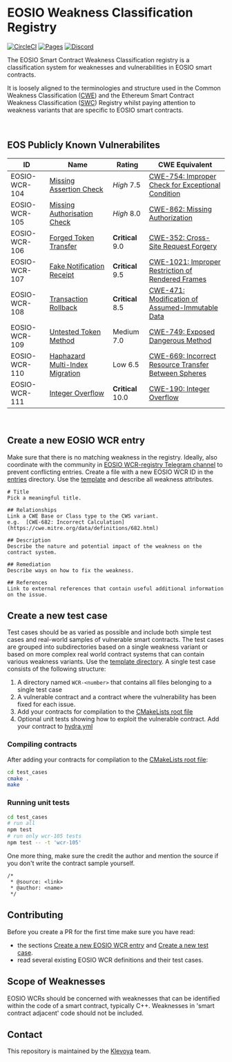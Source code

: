 # EOSIO Weakness Classification Registry
[![CircleCI](https://circleci.com/gh/SmartContractSecurity/SWC-registry/tree/master.svg?style=svg)](https://circleci.com/gh/SmartContractSecurity/SWC-registry/tree/master)
[![Pages](https://img.shields.io/badge/pages-online-blue.svg)](https://smartcontractsecurity.github.io/SWC-registry/)
[![Discord](https://img.shields.io/discord/481002907366588416.svg)](https://discord.gg/qcNvR2r)


The EOSIO Smart Contract Weakness Classification registry is a classification system for weaknesses and vulnerabilities in EOSIO smart contracts.

It is loosely aligned to the terminologies and structure used in the Common Weakness Classification ([CWE](https://cwe.mitre.org/)) and the Ethereum Smart Contract Weakness Classification ([SWC](https://github.com/SmartContractSecurity/SWC-registry)) Registry whilst paying attention to weakness variants that are specific to EOSIO smart contracts.

<br/>

## EOS Publicly Known Vulnerabilites

| ID | Name | Rating | CWE Equivalent
| ------ | ------ | ------ | ------
| EOSIO-WCR-104 | [Missing Assertion Check](entries/EOSIO-WCR-104.md) | _High_ 7.5 | [CWE-754: Improper Check for Exceptional Condition](https://cwe.mitre.org/data/definitions/754.html)
| EOSIO-WCR-105 | [Missing Authorisation Check](entries/EOSIO-WCR-105.md) | _High_ 8.0 | [CWE-862: Missing Authorization](https://cwe.mitre.org/data/definitions/862.html)
| EOSIO-WCR-106 | [Forged Token Transfer](entries/EOSIO-WCR-106.md) | **Critical** 9.0  | [CWE-352: Cross-Site Request Forgery](https://cwe.mitre.org/data/definitions/352.html)
| EOSIO-WCR-107 | [Fake Notification Receipt](entries/EOSIO-WCR-107.md) | **Critical** 9.5 | [CWE-1021: Improper Restriction of Rendered Frames](https://cwe.mitre.org/data/definitions/1021.html)
| EOSIO-WCR-108 | [Transaction Rollback](entries/EOSIO-WCR-108.md) | **Critical** 8.5  | [CWE-471: Modification of Assumed-Immutable Data](https://cwe.mitre.org/data/definitions/471.html)
| EOSIO-WCR-109 | [Untested Token Method](entries/EOSIO-WCR-109.md) | Medium 7.0 | [CWE-749: Exposed Dangerous Method](https://cwe.mitre.org/data/definitions/749.html)
| EOSIO-WCR-110 | [Haphazard Multi-Index Migration](entries/EOSIO-WCR-110.md) | Low 6.5 | [CWE-669: Incorrect Resource Transfer Between Spheres](https://cwe.mitre.org/data/definitions/669.html)
| EOSIO-WCR-111 | [Integer Overflow](entries/EOSIO-WCR-111.md) | **Critical** 10.0 | [CWE-190: Integer Overflow](https://cwe.mitre.org/data/definitions/190.html)



<br/>

## Create a new EOSIO WCR entry

Make sure that there is no matching weakness in the registry. Ideally, also coordinate with the community in [EOSIO WCR-registry Telegram channel](https://t.me/klevoya) to prevent conflicting entries. Create a file with a new EOSIO WCR ID in the [entries](./entries) directory. Use the [template](./entries/EOSIO-WCR-TEMPLATE.md) and describe all weakness attributes. 

```
# Title 
Pick a meaningful title.

## Relationships
Link a CWE Base or Class type to the CWS variant. 
e.g.  [CWE-682: Incorrect Calculation](https://cwe.mitre.org/data/definitions/682.html)

## Description 
Describe the nature and potential impact of the weakness on the contract system. 

## Remediation
Describe ways on how to fix the weakness. 

## References 
Link to external references that contain useful additional information on the issue. 

```

## Create a new test case  

Test cases should be as varied as possible and include both simple test cases and real-world samples of vulnerable smart contracts. The test cases are grouped into subdirectories based on a single weakness variant or based on more complex real world contract systems that can contain various weakness variants. Use the [template directory](./test_cases/template). A single test case consists of the following structure:

1. A directory named `WCR-<number>` that contains all files belonging to a single test case
2. A vulnerable contract and a contract where the vulnerability has been fixed for each issue.
3. Add your contracts for compilation to the [CMakeLists root file](./test_cases/CMakeLists.txt)
4. Optional unit tests showing how to exploit the vulnerable contract. Add your contract to [hydra.yml](./test_cases/CMakeLists.txt)

### Compiling contracts

After adding your contracts for compilation to the [CMakeLists root file](./test_cases/CMakeLists.txt):

```bash
cd test_cases
cmake .
make
```

### Running unit tests


```bash
cd test_cases
# run all
npm test
# run only wcr-105 tests
npm test -- -t 'wcr-105'
```

One more thing, make sure the credit the author and mention the source if you don't write the contract sample yourself.

```
/*
 * @source: <link>
 * @author: <name>
 */
```

## Contributing

Before you create a PR for the first time make sure you have read:

- the sections [Create a new EOSIO WCR entry](#create-a-new-eosio-wcr-entry) and [Create a new test case](#create-a-new-test-case).
- read several existing EOSIO WCR definitions and their test cases. 

## Scope of Weaknesses 

EOSIO WCRs should be concerned with weaknesses that can be identified within the code of a smart contract, typically C++. 
Weaknesses in 'smart contract adjacent' code should not be included.

## Contact

This repository is maintained by the [Klevoya](https://klevoya.com) team.

